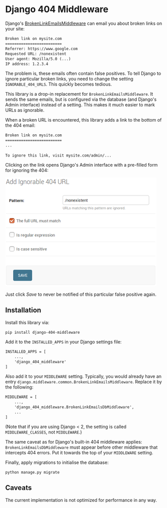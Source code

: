 # Django 404 Middleware
Django's
[BrokenLinkEmailsMiddleware](https://docs.djangoproject.com/en/2.1/howto/error-reporting/#errors)
can email you about broken links on your site:

```
Broken link on mysite.com
=========================
Referrer: https://www.google.com
Requested URL: /nonexistent
User agent: Mozilla/5.0 (...)
IP address: 1.2.3.4
```

The problem is, these emails often contain false positives. To tell Django to
ignore particular broken links, you need to change the setting
`IGNORABLE_404_URLS`. This quickly becomes tedious.

This library is a drop-in replacement for `BrokenLinkEmailsMiddleware`. It sends
the same emails, but is configured via the database (and Django's Admin
interface) instead of a setting. This makes it much easier to mark URLs as
ignorable.

When a broken URL is encountered, this library adds a link to the bottom of the
404 email:

```
Broken link on mysite.com
=========================
...

To ignore this link, visit mysite.com/admin/...
```

Clicking on the link opens Django's Admin interface with a pre-filled form for
ignoring the 404:

![Add](Screenshot.png?raw=true "Optional Title")

Just click _Save_ to never be notified of this particular false positive again.

## Installation

Install this library via:

    pip install django-404-middleware

Add it to the `INSTALLED_APPS` in your Django settings file:

```
INSTALLED_APPS = [
    ...,
    'django_404_middleware'
]
```

Also add it to your `MIDDLEWARE` setting. Typically, you would already have an
entry `django.middleware.common.BrokenLinkEmailsMiddleware`. Replace it by the
following:

```
MIDDLEWARE = [
    ...,
    'django_404_middleware.BrokenLinkEmailsDbMiddleware',
    ...
]
```

(Note that if you are using Django < 2, the setting is called
`MIDDLEWARE_CLASSES`, not `MIDDLEWARE`.)

The same caveat as for Django's built-in 404 middleware applies:
`BrokenLinkEmailsDbMiddleware` must appear before other middleware that
intercepts 404 errors. Put it towards the top of your `MIDDLEWARE` setting.

Finally, apply migrations to initialise the database:

    python manage.py migrate

## Caveats

The current implementation is not optimized for performance in any way.